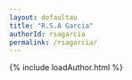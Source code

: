 ```yaml
---
layout: defaultau
title: "R.S.A Garcia"
authorId: rsagarcia
permalink: /rsagarcia/
---
```

{% include loadAuthor.html %}
<script>
    $(document).ready(function(){
        showAuthorBio('{{ page.authorId }}');
   });
</script>